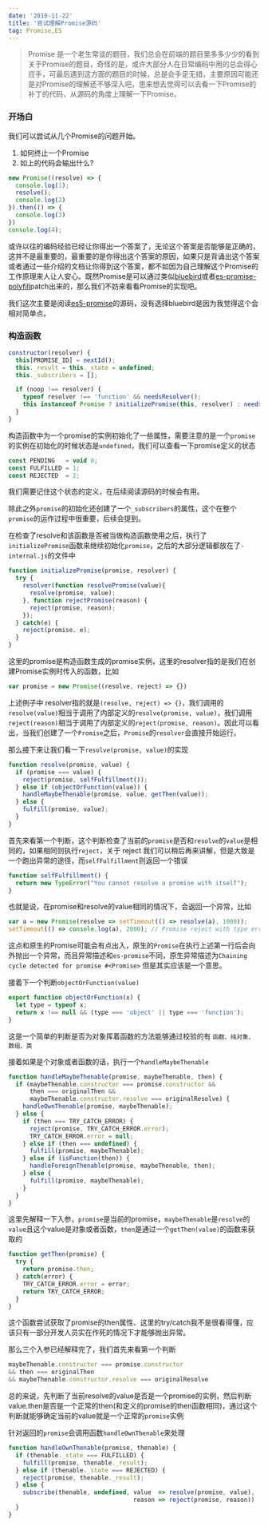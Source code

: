 ```yaml
---
date: '2018-11-22'
title: '尝试理解Promise源码'
tag: Promise,ES
---
```


> Promise 是一个老生常谈的题目，我们总会在前端的题目里多多少少的看到关于Promise的题目，奇怪的是，或许大部分人在日常编码中用的总会得心应手，可最后遇到这方面的题目的时候，总是会手足无措，主要原因可能还是对Promise的理解还不够深入吧，思来想去觉得可以去看一下Promise的补丁的代码，从源码的角度上理解一下Promise。

### 开场白

我们可以尝试从几个Promise的问题开始。

1. 如何终止一个Promise
2. 如上的代码会输出什么?

```javascript
new Promise((resolve) => {
  console.log(1);
  resolve();
  console.log(2)
}).then(() => {
  console.log(3)
})
console.log(4);
```

或许以往的编码经验已经让你得出一个答案了，无论这个答案是否能够是正确的，这并不是最重要的，最重要的是你得出这个答案的原因，如果只是背诵出这个答案或者通过一些介绍的文档让你得到这个答案，都不如因为自己理解这个Promise的工作原理来人让人安心。既然Promise是可以通过类似[bluebird]()或者[es-promise-polyfill]()patch出来的，那么我们不妨来看看Promise的实现吧。

我们这次主要是阅读[es5-promise](https://github.com/stefanpenner/es6-promise)的源码，没有选择bluebird是因为我觉得这个会相对简单点。


### 构造函数

```javascript
constructor(resolver) {
  this[PROMISE_ID] = nextId();
  this._result = this._state = undefined;
  this._subscribers = [];

  if (noop !== resolver) {
    typeof resolver !== 'function' && needsResolver();
    this instanceof Promise ? initializePromise(this, resolver) : needsNew();
  }
}
```

构造函数中为一个promise的实例初始化了一些属性，需要注意的是一个`promise`的实例在初始化的时候状态是`undefined`，我们可以查看一下promise定义的状态

```javascript
const PENDING   = void 0;
const FULFILLED = 1;
const REJECTED  = 2;
```

我们需要记住这个状态的定义，在后续阅读源码的时候会有用。

除此之外`promise`的初始化还创建了一个`_subscribers`的属性，这个在整个`promise`的运作过程中很重要，后续会提到。

在检查了resolve和该函数是否被当做构造函数使用之后，执行了`initializePromise`函数来继续初始化`promise`，之后的大部分逻辑都放在了`-internal.js`的文件中

```javascript
function initializePromise(promise, resolver) {
  try {
    resolver(function resolvePromise(value){
      resolve(promise, value);
    }, function rejectPromise(reason) {
      reject(promise, reason);
    });
  } catch(e) {
    reject(promise, e);
  }
}
```

这里的promise是构造函数生成的promise实例，这里的resolver指的是我们在创建Promise实例时传入的函数，比如

```javascript
var promise = new Promise((resolve, reject) => {})
```

上述例子中 resolver指的就是`(resolve, reject) => {}`，我们调用的`resolve(value)`相当于调用了内部定义的`resolve(promise, value)`，我们调用`reject(reason)`相当于调用了内部定义的`reject(promise, reason)`。因此可以看出，当我们创建了一个`Promise`之后，`Promise`的`resolver`会直接开始运行。

那么接下来让我们看一下`resolve(promise, value)`的实现

```javascript
function resolve(promise, value) {
  if (promise === value) {
    reject(promise, selfFulfillment());
  } else if (objectOrFunction(value)) {
    handleMaybeThenable(promise, value, getThen(value));
  } else {
    fulfill(promise, value);
  }
}
```

首先来看第一个判断，这个判断检查了当前的`promise`是否和`resolve`的`value`是相同的，如果相同则执行`reject`，关于 reject 我们可以稍后再来讲解，但是大致是一个跑出异常的途径，而`selfFulfillment`则返回一个错误

```javascript
function selfFulfillment() {
  return new TypeError("You cannot resolve a promise with itself");
}
```

也就是说，在promise和resolve的value相同的情况下，会返回一个异常，比如

```javascript
var a = new Promise(resolve => setTimeout(() => resolve(a), 1000));
setTimeout(() => console.log(a), 2000); // Promise reject with type error
```

这点和原生的Promise可能会有点出入，原生的`Promise`在执行上述第一行后会向外抛出一个异常，而且异常描述和`es-promise`不同，原生异常描述为`Chaining cycle detected for promise #<Promise>` 但是其实应该是一个意思。

接着下一个判断`objectOrFunction(value)`

```javascript
export function objectOrFunction(x) {
  let type = typeof x;
  return x !== null && (type === 'object' || type === 'function');
}
```

这是一个简单的判断是否为对象挥着函数的方法能够通过校验的有 `函数、纯对象、数组、类`

接着如果是个对象或者函数的话，执行一个`handleMaybeThenable`

```javascript
function handleMaybeThenable(promise, maybeThenable, then) {
  if (maybeThenable.constructor === promise.constructor &&
      then === originalThen &&
      maybeThenable.constructor.resolve === originalResolve) {
    handleOwnThenable(promise, maybeThenable);
  } else {
    if (then === TRY_CATCH_ERROR) {
      reject(promise, TRY_CATCH_ERROR.error);
      TRY_CATCH_ERROR.error = null;
    } else if (then === undefined) {
      fulfill(promise, maybeThenable);
    } else if (isFunction(then)) {
      handleForeignThenable(promise, maybeThenable, then);
    } else {
      fulfill(promise, maybeThenable);
    }
  }
}
```

这里先解释一下入参，`promise`是当前的promise，`maybeThenable`是`resolve`的`value`且这个value是对象或者函数，`then`是通过一个`getThen(value)`的函数来获取的

```javascript
function getThen(promise) {
  try {
    return promise.then;
  } catch(error) {
    TRY_CATCH_ERROR.error = error;
    return TRY_CATCH_ERROR;
  }
}
```

这个函数尝试获取了promise的then属性、这里的try/catch我不是很看得懂，应该只有一部分开发人员实在作死的情况下才能够抛出异常。

那么三个入参已经解释完了，我们首先来看第一个判断

```javascript
maybeThenable.constructor === promise.constructor
&& then === originalThen
&& maybeThenable.constructor.resolve === originalResolve
```

总的来说，先判断了当前resolve的value是否是一个promise的实例，然后判断value.then是否是一个正常的then(和定义的promise的then函数相同)，通过这个判断就能够确定当前的value就是一个正常的`promise`实例

针对返回的`promise`会调用函数`handleOwnThenable`来处理

```javascript
function handleOwnThenable(promise, thenable) {
  if (thenable._state === FULFILLED) {
    fulfill(promise, thenable._result);
  } else if (thenable._state === REJECTED) {
    reject(promise, thenable._result);
  } else {
    subscribe(thenable, undefined, value  => resolve(promise, value),
                                   reason => reject(promise, reason))
  }
}
```
